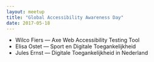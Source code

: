```yaml
---
layout: meetup
title: "Global Accessibility Awareness Day"
date: 2017-05-18
---
```


* Wilco Fiers &mdash; Axe Web Accessibility Testing Tool
* Elisa Ostet &mdash; Sport en Digitale Toegankelijkheid
* Jules Ernst &mdash; Digitale Toegankelijkheid in Nederland